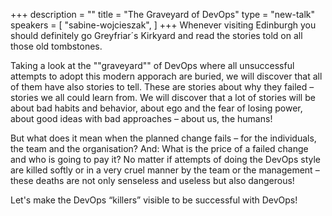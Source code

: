 +++
description = ""
title = "The Graveyard of DevOps"
type = "new-talk"
speakers = [
        "sabine-wojcieszak",
]
+++
Whenever visiting Edinburgh you should definitely go Greyfriar´s Kirkyard and read the stories told on all those old tombstones.

Taking a look at the ""graveyard"" of DevOps where all unsuccessful attempts to adopt this modern apporach are buried, we will discover that all of them have also stories to tell. These are stories about why they failed – stories we all could learn from. We will discover that a lot of stories will be about bad habits and behavior, about ego and the fear of losing power, about good ideas with bad approaches – about us, the humans!

But what does it mean when the planned change fails – for the individuals, the team and the organisation? And: What is the price of a failed change and who is going to pay it? No matter if attempts of doing the DevOps style are killed softly or in a very cruel manner by the team or the management – these deaths are not only senseless and useless but also dangerous!

Let's make the DevOps “killers” visible to be successful with DevOps!